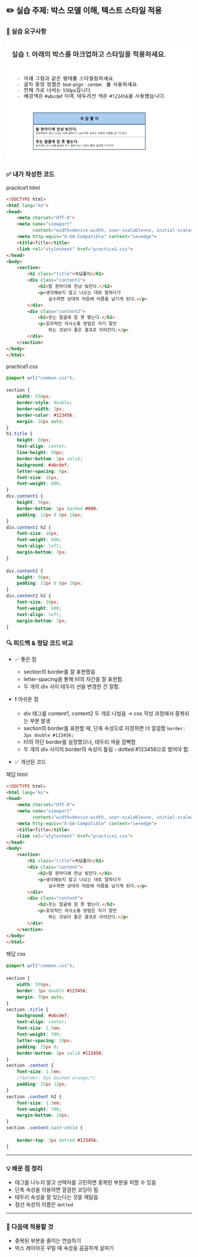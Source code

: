 ## ✏️ 실습 주제: 박스 모델 이해, 텍스트 스타일 적용

### 🧪 실습 요구사항
![박스모델실습1](box_model_practice1.png)

### ✅ 내가 작성한 코드
practice1.html
```html
<!DOCTYPE html>
<html lang="ko">
<head>
    <meta charset="UTF-8">
    <meta name="viewport"
          content="width=device-width, user-scalable=no, initial-scale=1.0, maximum-scale=1.0, minimum-scale=1.0">
    <meta http-equiv="X-UA-Compatible" content="ie=edge">
    <title>Title</title>
    <link rel="stylesheet" href="practice1.css">
</head>
<body>
    <section>
        <h1 class="title">속담풀이</h1>
        <div class="content1">
            <h2>말 한마디에 천냥 빚진다.</h2>
            <p>생각해보지 않고 나오는 대로 말하다가
                실수하면 상대의 마음에 아픔을 남기게 된다.</p>
        </div>
        <div class="content2">
            <h2>웃는 얼굴에 침 못 뱉는다.</h2>
            <p>호의적인 의사소통 방법은 자기 말만
                하는 것보다 좋은 결과로 이어진다.</p>
        </div>
    </section>
</body>
</html>
```

practice1.css
```css
@import url("common.css");

section {
    width: 550px;
    border-style: double;
    border-width: 3px;
    border-color: #123456;
    margin: 10px auto;
}
h1.title {
    height: 50px;
    text-align: center;
    line-height: 50px;
    border-bottom: 3px solid;
    background: #abcdef;
    letter-spacing: 6px;
    font-size: 16px;
    font-weight: 600;
}
div.content1 {
    height: 56px;
    border-bottom: 1px dashed #000;
    padding: 12px 0 8px 10px;
}
div.content1 h2 {
    font-size: 16px;
    font-weight: 600;
    text-align: left;
    margin-bottom: 7px;
}

div.content2 {
    height: 56px;
    padding: 12px 0 8px 10px;
}
div.content2 h2 {
    font-size: 16px;
    font-weight: 600;
    text-align: left;
    margin-bottom: 7px;
}
```



### 🔍 피드백 & 정답 코드 비교

* ✅ 좋은 점

  * section의 border를 잘 표현했음
  * letter-spacing을 통해 h1의 자간을 잘 표현함.
  * 두 개의 div 사이 테두리 선을 변경한 건 잘함.

* ❗ 아쉬운 점

  * div 태그를 content1, content2 두 개로 나눴음 → css 작성 과정에서 중복되는 부분 발생
  * section의 border를 표현할 때, 단축 속성으로 지정하면 더 깔끔함 `border: 3px double #123456;`
  * h1의 하단 border를 설정했으나, 테두리 색을 깜빡함
  * 두 개의 div 사이의 border의 속성이 틀림 - dotted #123456으로 했어야 함.



* ✅ 개선된 코드

해답 html
```html
<!DOCTYPE html>
<html lang="ko">
<head>
    <meta charset="UTF-8">
    <meta name="viewport"
          content="width=device-width, user-scalable=no, initial-scale=1.0, maximum-scale=1.0, minimum-scale=1.0">
    <meta http-equiv="X-UA-Compatible" content="ie=edge">
    <title>Title</title>
    <link rel="stylesheet" href="practice1.css">
</head>
<body>
    <section>
        <h1 class="title">속담풀이</h1>
        <div class="content">
            <h2>말 한마디에 천냥 빚진다.</h2>
            <p>생각해보지 않고 나오는 대로 말하다가
                실수하면 상대의 마음에 아픔을 남기게 된다.</p>
        </div>
        <div class="content">
            <h2>웃는 얼굴에 침 못 뱉는다.</h2>
            <p>호의적인 의사소통 방법은 자기 말만
                하는 것보다 좋은 결과로 이어진다.</p>
        </div>
    </section>
</body>
</html>
```

해답 css
```css
@import url("common.css");

section {
    width: 550px;
    border: 3px double #123456;
    margin: 70px auto;
}
section .title {
    background: #abcdef;
    text-align: center;
    font-size: 2.5em;
    font-weight: 700;
    letter-spacing: 10px;
    padding: 15px 0;
    border-bottom: 3px solid #123456;
}
section .content {
    font-size: 1.5em;
    /*border: 4px dashed orange;*/
    padding: 15px 12px;
}
section .content h2 {
    font-size: 1.3em;
    font-weight: 700;
    margin-bottom: 10px;
}
section .content:last-child {

    border-top: 3px dotted #123456;
}
```

---

### 💡 배운 점 정리

* 태그를 나누지 말고 선택자를 고민하면 중복된 부분을 피할 수 있음
* 단축 속성을 이용하면 깔끔한 코딩이 됨
* 테두리 속성을 잘 잊는다는 것을 깨달음
* 점선 속성의 이름은 `dotted`

---

### 🧠 다음에 적용할 것

* 중복된 부분을 줄이는 연습하기
* 박스 레이아웃 꾸밀 때 속성을 꼼꼼하게 살피기
